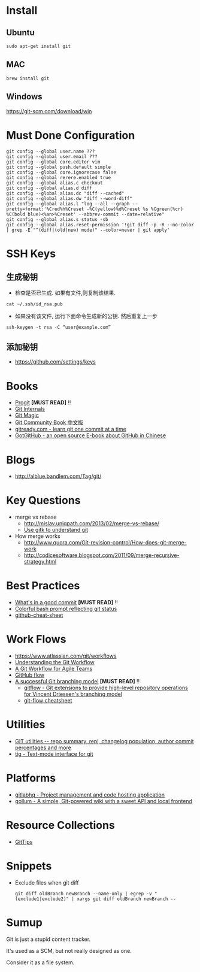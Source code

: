 # Install
## Ubuntu
```
sudo apt-get install git
```

## MAC
```
brew install git
```

## Windows
https://git-scm.com/download/win

# Must Done Configuration

```shell
git config --global user.name ???
git config --global user.email ???
git config --global core.editor vim
git config --global push.default simple
git config --global core.ignorecase false
git config --global rerere.enabled true
git config --global alias.c checkout
git config --global alias.d diff
git config --global alias.dc "diff --cached"
git config --global alias.dw "diff --word-diff"
git config --global alias.l "log --all --graph --pretty=format:'%Cred%h%Creset -%C(yellow)%d%Creset %s %Cgreen(%cr) %C(bold blue)<%an>%Creset' --abbrev-commit --date=relative"
git config --global alias.s status -sb
git config --global alias.reset-permission '!git diff -p -R --no-color | grep -E "^(diff|(old|new) mode)" --color=never | git apply'
```

# SSH Keys
## 生成秘钥
- 检查是否已生成. 如果有文件,则复制该结果.
```
cat ~/.ssh/id_rsa.pub
```
- 如果没有该文件, 运行下面命令生成新的公钥. 然后重复上一步
```
ssh-keygen -t rsa -C “user@example.com”
```

## 添加秘钥
- https://github.com/settings/keys

# Books

- [Progit](https://github.com/progit/progit) **[MUST READ]** :bangbang:
- [Git Internals](https://github.com/pluralsight/git-internals-pdf)
- [Git Magic](http://www-cs-students.stanford.edu/~blynn/gitmagic/intl/zh_cn/)
- [Git Community Book 中文版](http://gitbook.liuhui998.com/)
- [gitready.com - learn git one commit at a time](http://gitready.com/)
- [GotGitHub - an open source E-book about GitHub in Chinese](https://github.com/gotgit/gotgithub)

# Blogs

- http://alblue.bandlem.com/Tag/git/

# Key Questions

- merge vs rebase
    - http://mislav.uniqpath.com/2013/02/merge-vs-rebase/
    - [Use gitk to understand git](http://lostechies.com/joshuaflanagan/2010/09/03/use-gitk-to-understand-git/)
- How merge works
    - http://www.quora.com/Git-revision-control/How-does-git-merge-work
    - http://codicesoftware.blogspot.com/2011/09/merge-recursive-strategy.html

# Best Practices

- [What's in a good commit](http://dev.solita.fi/2013/07/04/whats-in-a-good-commit.html) **[MUST READ]** :bangbang:
- [Colorful bash prompt reflecting git status](http://www.opinionatedprogrammer.com/2011/01/colorful-bash-prompt-reflecting-git-status/)
- [github-cheat-sheet](https://github.com/tiimgreen/github-cheat-sheet/blob/master/README.zh-cn.md)

# Work Flows

- https://www.atlassian.com/git/workflows
- [Understanding the Git Workflow](https://sandofsky.com/blog/git-workflow.html)
- [A Git Workflow for Agile Teams](http://reinh.com/blog/2009/03/02/a-git-workflow-for-agile-teams.html)
- [GitHub flow](http://scottchacon.com/2011/08/31/github-flow.html)
- [A successful Git branching model](http://nvie.com/posts/a-successful-git-branching-model/) **[MUST READ]** :bangbang:
    - [gitflow - Git extensions to provide high-level repository operations for Vincent Driessen's branching model](https://github.com/nvie/gitflow)
    - [git-flow cheatsheet](http://danielkummer.github.io/git-flow-cheatsheet/)

# Utilities

- [GIT utilities -- repo summary, repl, changelog population, author commit percentages and more](https://github.com/visionmedia/git-extras)
- [tig - Text-mode interface for git](https://github.com/jonas/tig)

# Platforms

- [gitlabhq - Project management and code hosting application](https://github.com/gitlabhq/gitlabhq)
- [gollum - A simple, Git-powered wiki with a sweet API and local frontend](https://github.com/gollum/gollum)

# Resource Collections

- [GitTips](https://gitcafe.com/riku/GitTips)

# Snippets

- Exclude files when git diff

    ```shell
    git diff oldBranch newBranch --name-only | egrep -v "(exclude1|exclude2)" | xargs git diff oldBranch newBranch --
    ```

# Sumup

Git is just a stupid content tracker.

It's used as a SCM, but not really designed as one.

Consider it as a file system.
